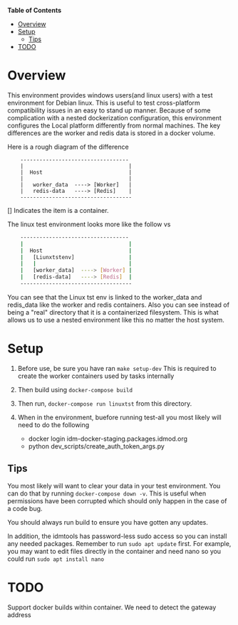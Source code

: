 <!-- START doctoc generated TOC please keep comment here to allow auto update -->
<!-- DON'T EDIT THIS SECTION, INSTEAD RE-RUN doctoc TO UPDATE -->
**Table of Contents**

- [Overview](#overview)
- [Setup](#setup)
  - [Tips](#tips)
- [TODO](#todo)

<!-- END doctoc generated TOC please keep comment here to allow auto update -->

# Overview

This environment provides windows users(and linux users) with a test environment for Debian linux. This is useful to
test cross-platform compatibility issues in an easy to stand up manner. Because of some complication with a nested
dockerization configuration, this environment configures the Local platform differently from normal machines. The key
differences are the worker and redis data is stored in a docker volume. 

Here is a rough diagram of the difference
```
    ----------------------------------
    |                                 |
    |  Host                           |
    |                                 |
    |   worker_data  ----> [Worker]   |
    |   redis-data   ----> [Redis]    |
    -----------------------------------
```
[] Indicates the item is a container.

The linux test environment looks more like the follow
vs
```bash
    ----------------------------------
    |                                 |
    |  Host                           |
    |   [Liunxtstenv]                 |
    |   |                             |
    |   [worker_data]  ----> [Worker] |
    |   [redis-data]   ----> [Redis]  |
    -----------------------------------
```
You can see that the Linux tst env is linked to the worker_data and redis_data like the worker and redis containers. 
Also you can see instead of being a "real" directory that it is a containerized filesystem. This is what allows us to use a nested environment like this no matter the host system.

# Setup

1. Before use, be sure you have ran 
   `make setup-dev`
    This is required to create the worker containers used by tasks internally

2. Then build using
   `docker-compose build`
3. Then run, `docker-compose run linuxtst` from this directory.
4. When in the environment, buefore running test-all you most likely will need to do the following
   - docker login idm-docker-staging.packages.idmod.org
   - python dev_scripts/create_auth_token_args.py

## Tips

You most likely will want to clear your data in your test environment. You can do that by running 
`docker-compose down -v`. This is useful when permissions have been corrupted which should only happen in the case of 
a code bug.

You should always run build to ensure you have gotten any updates. 

In addition, the idmtools has password-less sudo access so you can install any needed packages.
Remember to run `sudo apt update` first. For example, you may want to edit files directly in the container and need nano
so you could run `sudo apt install nano`


# TODO
Support docker builds within container. We need to detect the gateway address
